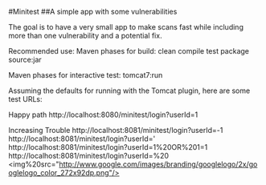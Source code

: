 #Minitest
##A simple app with some vulnerabilities

The goal is to have a very small app to make scans fast while including more than one vulnerability and a potential fix.

Recommended use:
Maven phases for build:
clean compile test package source:jar

Maven phases for interactive test:
tomcat7:run

Assuming the defaults for running with the Tomcat plugin, here are some test URLs:

Happy path
http://localhost:8080/minitest/login?userId=1

Increasing Trouble
http://localhost:8081/minitest/login?userId=-1
http://localhost:8081/minitest/login?userId='
http://localhost:8081/minitest/login?userId=1%20OR%201=1
http://localhost:8081/minitest/login?userId=</h1>%20<br/><img%20src="http://www.google.com/images/branding/googlelogo/2x/googlelogo_color_272x92dp.png"/>